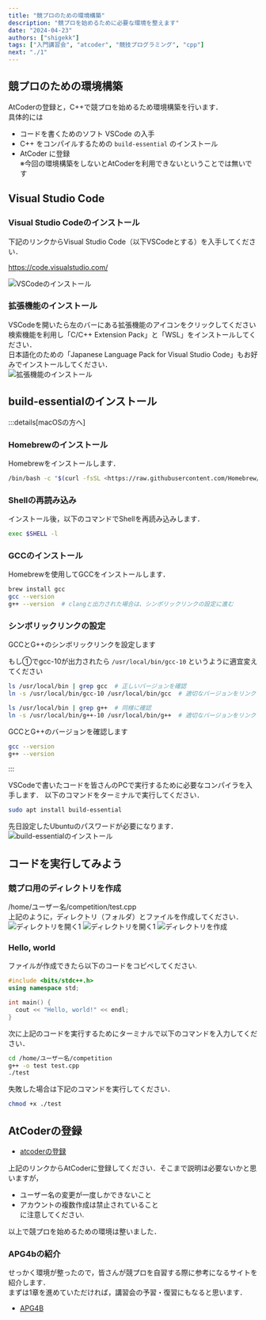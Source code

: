 ```yaml
---
title: "競プロのための環境構築"
description: "競プロを始めるために必要な環境を整えます"
date: "2024-04-23"
authors: ["shigekk"]
tags: ["入門講習会", "atcoder", "競技プログラミング", "cpp"]
next: "./1"
---
```


## 競プロのための環境構築

AtCoderの登録と，C++で競プロを始めるため環境構築を行います．  
具体的には  

- コードを書くためのソフト VSCode の入手  
- C++ をコンパイルするための `build-essential` のインストール  
- AtCoder に登録  
  ※今回の環境構築をしないとAtCoderを利用できないということでは無いです

## Visual Studio Code

### Visual Studio Codeのインストール

下記のリンクからVisual Studio Code（以下VSCodeとする）を入手してください．  

<https://code.visualstudio.com/>

![VSCodeのインストール](/images/blog/2024-intro-course-0/vscode.png)

### 拡張機能のインストール

VSCodeを開いたら左のバーにある拡張機能のアイコンをクリックしてください  
検索機能を利用し「C/C++ Extension Pack」と「WSL」をインストールしてください．  
日本語化のための「Japanese Language Pack for Visual Studio Code」もお好みでインストールしてください．  
![拡張機能のインストール](/images/blog/2024-intro-course-0/vscodeextensions.png)

## build-essentialのインストール

:::details[macOSの方へ]

### Homebrewのインストール

Homebrewをインストールします．

```bash
/bin/bash -c "$(curl -fsSL <https://raw.githubusercontent.com/Homebrew/install/HEAD/install.sh>)"
```

### Shellの再読み込み

インストール後，以下のコマンドでShellを再読み込みします．

```bash
exec $SHELL -l
```

### GCCのインストール

Homebrewを使用してGCCをインストールします．

```bash
brew install gcc
gcc --version
g++ --version  # clangと出力された場合は、シンボリックリンクの設定に進む
```

### シンボリックリンクの設定

GCCとG++のシンボリックリンクを設定します

もし①でgcc-10が出力されたら `/usr/local/bin/gcc-10` というように適宜変えてください

```bash
ls /usr/local/bin | grep gcc  # 正しいバージョンを確認
ln -s /usr/local/bin/gcc-10 /usr/local/bin/gcc  # 適切なバージョンをリンク

ls /usr/local/bin | grep g++  # 同様に確認
ln -s /usr/local/bin/g++-10 /usr/local/bin/g++  # 適切なバージョンをリンク
```

GCCとG++のバージョンを確認します

```bash
gcc --version
g++ --version
```

:::

VSCodeで書いたコードを皆さんのPCで実行するために必要なコンパイラを入手します．
以下のコマンドをターミナルで実行してください．

```bash
sudo apt install build-essential
```

先日設定したUbuntuのパスワードが必要になります．  
![build-essentialのインストール](/images/blog/2024-intro-course-0/build-essential.png)

## コードを実行してみよう

### 競プロ用のディレクトリを作成

/home/ユーザー名/competition/test.cpp  
上記のように，ディレクトリ（フォルダ）とファイルを作成してください．
![ディレクトリを開く1](/images/blog/2024-intro-course-0/openfolder1.png)
![ディレクトリを開く1](/images/blog/2024-intro-course-0/openfolder2.png)
![ディレクトリを作成](/images/blog/2024-intro-course-0/directory.png)

### Hello, world

ファイルが作成できたら以下のコードをコピぺしてください.  

```cpp
#include <bits/stdc++.h>
using namespace std;

int main() {
  cout << "Hello, world!" << endl;
}
```

次に上記のコードを実行するためにターミナルで以下のコマンドを入力してください．

```bash
cd /home/ユーザー名/competition
g++ -o test test.cpp
./test
```

失敗した場合は下記のコマンドを実行してください．
  
```bash
chmod +x ./test
```

## AtCoderの登録

- [atcoderの登録](https://atcoder.jp/register?lang=ja)

上記のリンクからAtCoderに登録してください．そこまで説明は必要ないかと思いますが，

- ユーザー名の変更が一度しかできないこと
- アカウントの複数作成は禁止されていること  
に注意してください.  

以上で競プロを始めるための環境は整いました．

### APG4bの紹介

せっかく環境が整ったので，皆さんが競プロを自習する際に参考になるサイトを紹介します．  
まずは1章を進めていただければ，講習会の予習・復習にもなると思います．

- [APG4B](https://atcoder.jp/contests/APG4b)
